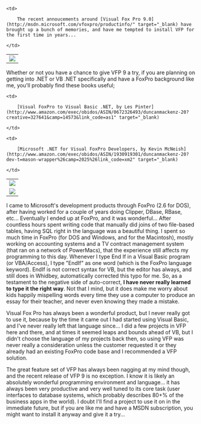 <table>
  <tr>
    <td>
      <img src="http://msdn.microsoft.com/nodehomes/graphics/140x120/boxshot_vfp9.jpg" />
    </td>

    <td>

        The recent annoucements around [Visual Fox Pro 9.0](http://msdn.microsoft.com/vfoxpro/productinfo/" target="_blank) have brought up a bunch of memories, and have me tempted to install VFP for the first time in years...

    </td>
  </tr>
</table>

Whether or not you have a chance to give VFP 9 a try, if you are planning on getting into .NET or VB .NET specifically and have a FoxPro background like me, you'll probably find these books useful;

<table>
  <tr>
    <td>
      <img src="http://images.amazon.com/images/P/0672326493.01.TZZZZZZZ.jpg" />
    </td>

    <td>

        [Visual FoxPro to Visual Basic .NET, by Les Pinter](http://www.amazon.com/exec/obidos/ASIN/0672326493/duncanmackenz-20?creative=327641&camp=14573&link_code=as1" target="_blank)

    </td>
  </tr>

  <tr>
    <td>
      <img src="http://images.amazon.com/images/P/1930919301.01.THUMBZZZ.jpg" />
    </td>

    <td>

        [Microsoft .NET for Visual FoxPro Developers, by Kevin McNeish](http://www.amazon.com/exec/obidos/ASIN/1930919301/duncanmackenz-20?dev-t=mason-wrapper%26camp=2025%26link_code=xm2" target="_blank)

    </td>
  </tr>
</table>

I came to Microsoft's development products through FoxPro (2.6 for DOS), after having worked for a couple of years doing Clipper, DBase, RBase, etc... Eventually I ended up at FoxPro, and it was wonderful... After countless hours spent writing code that manually did joins of two file-based tables, having SQL right in the language was a beautiful thing. I spent so much time in FoxPro (for DOS and Windows, and for the Macintosh), mostly working on accounting systems and a TV contract management system (that ran on a network of PowerMacs), that the experience still affects my programming to this day. Whenever I type End If in a Visual Basic program (or VBA/Access), I type "EndIf" as one word (which is the FoxPro language keyword). EndIf is not correct syntax for VB, but the editor has always, and still does in Whidbey, automatically corrected this typo for me. So, as a testament to the negative side of auto-correct, **I have never really learned to type it the right way**. Not that I mind, but it does make me worry about kids happily mispelling words every time they use a computer to produce an essay for their teacher, and never even knowing they made a mistake.

Visual Fox Pro has always been a wonderful product, but I never really got to use it, because by the time it came out I had started using Visual Basic, and I've never really left that language since... I did a few projects in VFP here and there, and at times it seemed leaps and bounds ahead of VB, but I didn't choose the language of my projects back then, so using VFP was never really a consideration unless the customer requested it or they already had an existing FoxPro code base and I recommended a VFP solution.

The great feature set of VFP has always been nagging at my mind though, and the recent release of VFP 9 is no exception. I know it is likely an absolutely wonderful programming environment and language... it has always been very productive and very well tuned to its core task (user interfaces to database systems, which probably describes 80+% of the business apps in the world). I doubt I'll find a project to use it on in the immediate future, but if you are like me and have a MSDN subscription, you might want to install it anyway and give it a try...